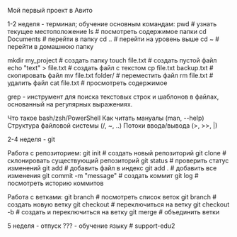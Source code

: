 Мой первый проект в Авито

1-2 неделя - терминал; обучение основным командам:
pwd                   # узнать текущее местоположение
ls                    # посмотреть содержимое папки
cd Documents          # перейти в папку
cd ..                 # перейти на уровень выше
cd ~                  # перейти в домашнюю папку

mkdir my_project      # создать папку
touch file.txt        # создать пустой файл
echo "text" > file.txt # создать файл с текстом
cp file.txt backup.txt   # скопировать файл
mv file.txt folder/      # переместить файл
rm file.txt              # удалить файл
cat file.txt             # просмотреть содержимое

grep - инструмент для поиска текстовых строк и шаблонов в файлах, основанный на регулярных выражениях.

Что такое bash/zsh/PowerShell
Как читать мануалы (man, --help)
Структура файловой системы (/, ~, ..)
Потоки ввода/вывода (>, >>, |)

2-4 неделя - git 

Работа с репозиторием:
git init                    # создать новый репозиторий
git clone <url>            # склонировать существующий репозиторий
git status                 # проверить статус изменений
git add <file>             # добавить файл в индекс
git add .                  # добавить все изменения
git commit -m "message"    # создать коммит
git log                    # посмотреть историю коммитов

Работа с ветками:
git branch                 # посмотреть список веток
git branch <name>          # создать новую ветку
git checkout <branch>      # переключиться на ветку
git checkout -b <name>     # создать и переключиться на ветку
git merge <branch>         # объединить ветки


5 неделя - отпуск
   ???      - обучение языку # support-edu2

